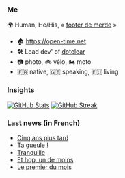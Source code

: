 ### Me

🌍 Human, He/His, « [footer de merde](https://open-time.net/post/2013/07/17/La-veritable-histoire-du-Footer-de-merde-) » 
* 🏠 https://open-time.net 
* 🛠️ Lead dev' of [dotclear](https://git.dotclear.org/dev/dotclear)
* 📷 photo, 🚲 vélo, 🏍️ moto 
* 🇫🇷 native, 🇬🇧 speaking, 🇪🇺 living

### Insights

[![GitHub Stats](https://github-readme-stats-sigma-five.vercel.app/api?username=franck-paul)](https://github.com/franck-paul)
[![GitHub Streak](https://github-readme-streak-stats.herokuapp.com?user=franck-paul)](https://git.io/streak-stats)

### Last news (in French)

<!-- BLOG-POST-LIST:START -->
- [Cinq ans plus tard](https://open-time.net/post/2023/07/20/Cinq-ans-plus-tard)
- [Ta gueule !](https://open-time.net/post/2023/07/19/Ta-gueule-)
- [Tranquille](https://open-time.net/post/2023/07/18/Tranquille)
- [Et hop, un de moins](https://open-time.net/post/2023/07/17/Et-hop-un-de-moins)
- [Le premier du mois](https://open-time.net/post/2023/07/16/Le-premier-du-mois)
<!-- BLOG-POST-LIST:END -->
